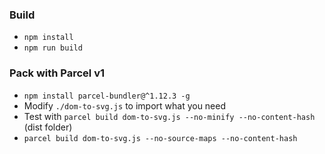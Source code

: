 ### Build

- `npm install`
- `npm run build`

### Pack with Parcel v1

- `npm install parcel-bundler@^1.12.3 -g`
- Modify `./dom-to-svg.js` to import what you need
- Test with `parcel build dom-to-svg.js --no-minify --no-content-hash` (dist folder)
- `parcel build dom-to-svg.js --no-source-maps --no-content-hash`
